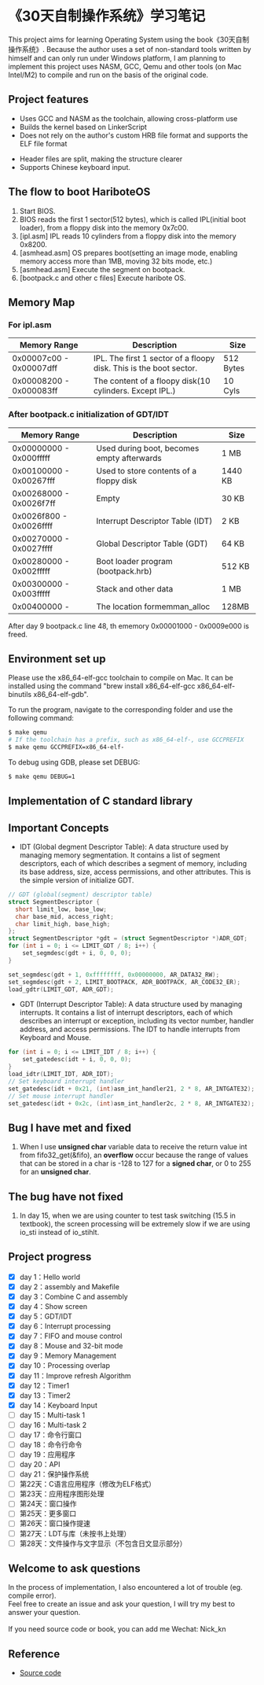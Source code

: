 # 《30天自制操作系统》学习笔记
This project aims for learning Operating System using the book《30天自制操作系统》. Because the author uses a set of non-standard tools written by himself and can only run under Windows platform, I am planning to implement this project uses NASM, GCC, Qemu and other tools (on Mac Intel/M2) to compile and run on the basis of the original code.

## Project features
- Uses GCC and NASM as the toolchain, allowing cross-platform use
- Builds the kernel based on LinkerScript
- Does not rely on the author's custom HRB file format and supports the ELF file format
<!-- - Implements simple versions of some C standard library functions (libc file) -->
- Header files are split, making the structure clearer
- Supports Chinese keyboard input.

## The flow to boot HariboteOS
1. Start BIOS.
2. BIOS reads the first 1 sector(512 bytes), which is called IPL(initial boot loader), from a floppy disk into the memory 0x7c00.
3. [ipl.asm] IPL reads 10 cylinders from a floppy disk into the memory 0x8200.
4. [asmhead.asm] OS prepares boot(setting an image mode, enabling memory access more than 1MB, moving 32 bits mode, etc.)
5. [asmhead.asm] Execute the segment on bootpack.
6. [bootpack.c and other c files] Execute haribote OS.

## Memory Map
### For ipl.asm
| Memory Range            | Description                                                           | Size     |
| ------------------------| --------------------------------------------------------------------- | -------- |
| 0x00007c00 - 0x00007dff | IPL. The first 1 sector of a floopy disk. This is the boot sector.    | 512 Bytes|
| 0x00008200 - 0x000083ff | The content of a floopy disk(10 cylinders. Except IPL.)               | 10 Cyls  |
### After bootpack.c initialization of GDT/IDT
| Memory Range            | Description                                     | Size     |
| ------------------------| ----------------------------------------------- | -------- |
| 0x00000000 - 0x000fffff | Used during boot, becomes empty afterwards      | 1 MB     |
| 0x00100000 - 0x00267fff | Used to store contents of a floppy disk         | 1440 KB  |
| 0x00268000 - 0x0026f7ff | Empty                                           | 30 KB    |
| 0x0026f800 - 0x0026ffff | Interrupt Descriptor Table (IDT)                | 2 KB     |
| 0x00270000 - 0x0027ffff | Global Descriptor Table (GDT)                   | 64 KB    |
| 0x00280000 - 0x002fffff | Boot loader program (bootpack.hrb)              | 512 KB   |
| 0x00300000 - 0x003fffff | Stack and other data                            | 1 MB     |
| 0x00400000 -            | The location formemman_alloc                    | 128MB    |

After day 9 bootpack.c line 48, th ememory 0x00001000 - 0x0009e000 is freed.

## Environment set up
Please use the x86_64-elf-gcc toolchain to compile on Mac. It can be installed using the command "brew install x86_64-elf-gcc x86_64-elf-binutils x86_64-elf-gdb".

To run the program, navigate to the corresponding folder and use the following command:
```sh
$ make qemu
# If the toolchain has a prefix, such as x86_64-elf-, use GCCPREFIX
$ make qemu GCCPREFIX=x86_64-elf-
```

To debug using GDB, please set DEBUG:
```sh
$ make qemu DEBUG=1
```

## Implementation of C standard library

## Important Concepts
- IDT (Global degment Descriptor Table): A data structure used by managing memory segmentation. It contains a list of segment descriptors, each of which describes a segment of memory, including its base address, size, access permissions, and other attributes. This is the simple version of initialize GDT.
``` c
// GDT (global(segment) descriptor table)
struct SegmentDescriptor {
  short limit_low, base_low;
  char base_mid, access_right;
  char limit_high, base_high;
};
struct SegmentDescriptor *gdt = (struct SegmentDescriptor *)ADR_GDT;
for (int i = 0; i <= LIMIT_GDT / 8; i++) {
    set_segmdesc(gdt + i, 0, 0, 0);
}

set_segmdesc(gdt + 1, 0xffffffff, 0x00000000, AR_DATA32_RW);
set_segmdesc(gdt + 2, LIMIT_BOOTPACK, ADR_BOOTPACK, AR_CODE32_ER);
load_gdtr(LIMIT_GDT, ADR_GDT);
```
- GDT (Interrupt Descriptor Table): A data structure used by managing interrupts. It contains a list of interrupt descriptors, each of which describes an interrupt or exception, including its vector number, handler address, and access permissions. The IDT to handle interrupts from Keyboard and Mouse.
```c
for (int i = 0; i <= LIMIT_IDT / 8; i++) {
    set_gatedesc(idt + i, 0, 0, 0);
}
load_idtr(LIMIT_IDT, ADR_IDT);
// Set keyboard interrupt handler
set_gatedesc(idt + 0x21, (int)asm_int_handler21, 2 * 8, AR_INTGATE32);
// Set mouse interrupt handler
set_gatedesc(idt + 0x2c, (int)asm_int_handler2c, 2 * 8, AR_INTGATE32);
```

## Bug I have met and fixed
1. When I use **unsigned char** variable data to receive the return value int from fifo32_get(&fifo), an **overflow** occur 
because the range of values that can be stored in a char is -128 to 127 for a **signed char**, or 0 to 255 for an 
**unsigned char**.

## The bug have not fixed
1. In day 15, when we are using counter to test task switching (15.5 in textbook), the screen processing will be extremely slow if we are using io_sti instead of io_stihlt. 

## Project progress
- [X] day 1：Hello world
- [X] day 2：assembly and Makefile
- [X] day 3：Combine C and assembly
- [X] day 4：Show screen
- [X] day 5：GDT/IDT
- [X] day 6：Interrupt processing
- [X] day 7：FIFO and mouse control
- [X] day 8：Mouse and 32-bit mode
- [X] day 9：Memory Management
- [X] day 10：Processing overlap
- [X] day 11：Improve refresh Algorithm
- [X] day 12：Timer1
- [X] day 13：Timer2
- [X] day 14：Keyboard Input
- [ ] day 15：Multi-task 1
- [ ] day 16：Multi-task 2
- [ ] day 17：命令行窗口
- [ ] day 18：命令行命令
- [ ] day 19：应用程序
- [ ] day 20：API
- [ ] day 21：保护操作系统
- [ ] 第22天：C语言应用程序（修改为ELF格式）
- [ ] 第23天：应用程序图形处理
- [ ] 第24天：窗口操作
- [ ] 第25天：更多窗口
- [ ] 第26天：窗口操作提速
- [ ] 第27天：LDT与库（未按书上处理）
- [ ] 第28天：文件操作与文字显示（不包含日文显示部分）

## Welcome to ask questions
In the process of implementation, I also encountered a lot of trouble (eg. compile error). <br>
Feel free to create an issue and ask your question, I will try my best to answer your question. <br> <br>
If you need source code or book, you can add me Wechat: Nick_kn

## Reference
- [Source code](https://github.com/hide27k/haribote-os/tree/master)

